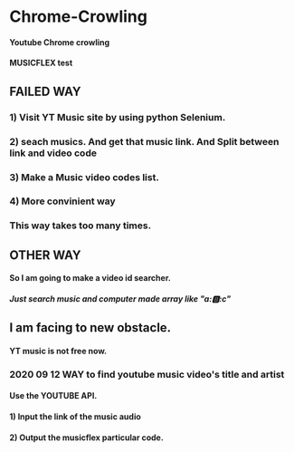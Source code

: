 # Chrome-Crowling 
#### Youtube Chrome crowling 
#### MUSICFLEX test


## FAILED WAY
### 1) Visit YT Music site by using python Selenium.
### 2) seach musics. And get that music link. And Split between link and video code
### 3) Make a Music video codes list.
### 4) More convinient way
### This way takes too many times.

## OTHER WAY
#### So I am going to make a video id searcher.
##### Just search music and computer made array like "a::b::c" 
## I am facing to new obstacle.
#### YT music is not free now.


### 2020 09 12 WAY to find youtube music video's title and artist
#### Use the YOUTUBE API. 
#### 1) Input the link of the music audio
#### 2) Output the musicflex particular code.
